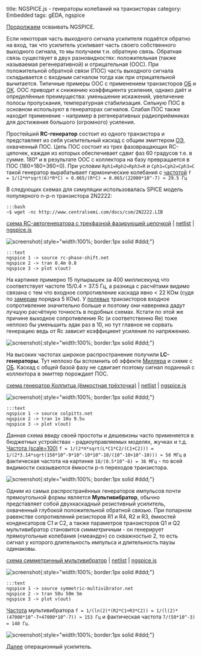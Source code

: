 title: NGSPICE.js - генераторы колебаний на транзисторах
category: Embedded 
tags: gEDA, ngspice

[Продолжаем]({filename}../2016-10-28-ngspice-introduction/2016-10-28-ngspice-introduction.md) осваивать NGSPICE.

Если некоторая часть выходного сигнала усилителя подаётся обратно на вход, так что усилитель усиливает часть своего собственного выходного сигнала, то мы получаем т.н.  обратную связь. Обратная связь существует в двух разновидностях: положительная (также называемая регенеративной) и отрицательная (ООС). При положительной обратной связи (ПОС) часть выходного сигнала складывается с входным сигналом тогда как при отрицательной вычитается. Типичные примеры ООС с применением транзисторов [ОБ]({filename}../2016-11-10-bipolar-common-base/2016-11-10-bipolar-common-base.md) и [ОК]({filename}../2016-11-09-bipolar-common-collector/2016-11-09-bipolar-common-collector.md). ООС приводит к снижению коэффициента усиления, однако даёт и определённые преимущества: уменьшение искажений, увеличение полосы пропускания, температурная стабилизация. Сильную ПОС в основном используют в генераторах сигналов. Слабая ПОС также находит применение - например в регенеративных радиоприёмниках для достижения большого (огромного) усиления.

Простейший **RC-генератор** состоит из одного транзистора и представляет из себя усилительный каскад с общим эмиттером [ОЭ]({filename}../2016-11-07-bipolar-common-emitter/2016-11-07-bipolar-common-emitter.md), охваченный ПОС. Цепь ПОС состоит из трех фазовращающих RC-цепочек, каждая из которых обеспечивает сдвиг фаз 60 градусов т.е. в сумме. 180° и в результате ООС с коллектора на базу превращается в ПОС (180+180=360=0). При условии ```Rph1=Rph2=Rph3=R``` и ```Сph1=Сph2=Сph3=С```
такой генератор вырабатывает гармонические колебания с [частотой](https://bc.js.org/) ```f = 1/(2*π*sqrt(6)*R*C) ≈ 0.065/(R*C) = 0.065/(22000*10^-7) ≈ 29.5 Гц```

<!-- 
<a href="{attach}2N2222.LIB"></a>
-->

В следующих схемах для симуляции использовалась SPICE модель популярного n-p-n транзистора 2N2222:

    :::bash
    ~$ wget -nc http://www.centralsemi.com/docs/csm/2N2222.LIB

[схема RC-автогенератора с трехфазной фазирующей цепочкой]({attach}rc-phase-shift.sch) | [netlist]({attach}rc-phase-shift.net) | [ngspice.js](https://ngspice.js.org/?gist=af9112f7d9ce726eb2b2b6dfb8695a99)

![screenshot]({attach}show-img-rc-phase-shift.png){:style="width:100%; border:1px solid #ddd;"}

    :::text
    ngspice 1 -> source rc-phase-shift.net
    ngspice 2 -> tran 0.4m 0.8
    ngspice 3 -> plot v(out)

На картинке примерно 15 пупырышек за 400 миллисекунд что соответствует частоте 15/0.4 = 37.5 Гц, а разница с расчётами видимо связана с тем что входное сопротивление каскада явно < 22 КОм (судя по [замерам]({filename}../2016-11-07-bipolar-common-emitter/2016-11-07-bipolar-common-emitter.md) порядка 5 КОм). У [полевых]({filename}../2016-11-03-field-effect-transistor/2016-11-03-field-effect-transistor.md) транзисторов входное сопротивление значительно больше и поэтому они наверняка дадут лучшую расчётную точность в подобных схемах. Кстати по этой же причине выходное сопротивление Rc (и соответственно Re) тоже неплохо бы уменьшить эдак раз в 10, но тут главное не сорвать генерацию ведь от Rc зависит коэффициент усиления по напряжению.

![screenshot]({attach}rc-phase-shift-canvas.png){:style="width:100%; border:1px solid #ddd;"}

На высоких частотах широкое распространение получили **LC-генераторы**. Тут неплохо бы вспомнить об эффекте [Миллера]({filename}../2016-11-11-cascode-amplifier/2016-11-11-cascode-amplifier.md) и схеме с [ОБ]({filename}../2016-11-10-bipolar-common-base/2016-11-10-bipolar-common-base.md). Каскад с общей базой фазу не сдвигает поэтому сигнал поданный с коллектора в эмиттер порождает ПОС.

[схема генератор Колпитца (ёмкостная трёхточка)]({attach}colpitts.sch) | [netlist]({attach}colpitts.net) | [ngspice.js](https://ngspice.js.org/?gist=eaf8b585ee3ffbcdbe09f75d77bf4bca)

![screenshot]({attach}show-img-colpitts.png){:style="width:100%; border:1px solid #ddd;"}

    :::text
    ngspice 1 -> source colpitts.net
    ngspice 2 -> tran 1n 10u 9.5u
    ngspice 3 -> plot v(out)

Данная схема ввиду своей простоты и дешевизны часто применяется в бюджетных устройствах - радиоуправляемых моделях, жучках и т.д. [Частота (scale=100)](https://bc.js.org/) ```f = 1/(2*π*sqrt(L*C1*C2/(C1+C2))) = 1/(2*3.14*sqrt(150*10^-9*10^-10*10^-10/(10^-10+10^-10))) ≈ 58 МГц``` а фактическая частота на картинке ```18/(0.5*10^-6) = 36 МГц``` - по всей видимости сказываются ёмкости p-n переходов транзистора.

![screenshot]({attach}colpitts-canvas.png){:style="width:100%; border:1px solid #ddd;"}

Одним из самых распространённых генераторов импульсов почти прямоугольной формы является **Мультивибратор**, обычно представляет собой двухкаскадный резистивный усилитель, охваченный глубокой положительной обратной связью. При попарном равенстве сопротивлений резисторов R1 и R4, R2 и R3, ёмкостей конденсаторов C1 и C2, а также параметров транзисторов Q1 и Q2 мультивибратор становится *симметричным* - он генерирует прямоугольные колебания («меандр») со скважностью 2, то есть сигнал у которого длительность импульса и длительность паузы одинаковы.

[схема симметричный мультивибратор]({attach}symmetric-multivibrator.sch) | [netlist]({attach}symmetric-multivibrator.net) | [ngspice.js](https://ngspice.js.org/?gist=16c76d4430f3f30c74e6779da48d1bf9)

![screenshot]({attach}show-img-symmetric-multivibrator.png){:style="width:100%; border:1px solid #ddd;"}

    :::text
    ngspice 1 -> source symmetric-multivibrator.net
    ngspice 2 -> tran 50u 50m 5m
    ngspice 3 -> plot v(out)

[Частота](https://bc.js.org/) мультивибратора ```f = 1/(ln(2)*(R2*C1+R3*C2)) = 1/(l(2)*(47000*10^-7+47000*10^-7)) ≈ 153 Гц``` и фактическая частота ```7/(50*10^-3) = 140 Гц```.

![screenshot]({attach}symmetric-multivibrator-canvas.png){:style="width:100%; border:1px solid #ddd;"}

[Далее]({filename}../2016-11-18-op-amp-basics/2016-11-18-op-amp-basics.md) операционный усилитель.